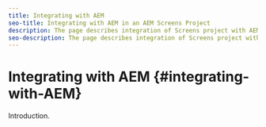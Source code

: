 ```yaml
---
title: Integrating with AEM
seo-title: Integrating with AEM in an AEM Screens Project
description: The page describes integration of Screens project with AEM
seo-description: The page describes integration of Screens project with AEM
---
```


# Integrating with AEM {#integrating-with-AEM}

Introduction.
